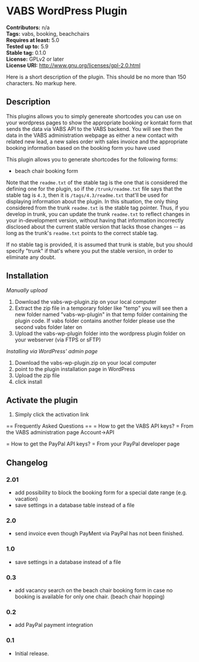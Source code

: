 # VABS WordPress Plugin

**Contributors:** n/a  
**Tags:** vabs, booking, beachchairs  
**Requires at least:** 5.0  
**Tested up to:** 5.9  
**Stable tag:** 0.1.0  
**License:** GPLv2 or later  
**License URI:** http://www.gnu.org/licenses/gpl-2.0.html

Here is a short description of the plugin. This should be no more than 150 characters. No markup here.

## Description

This plugins allows you to simply genereate shortcodes you can use on your wordpress pages to show the appropriate
booking or kontakt form that sends the data via VABS API to the VABS backend. You will see then the data in the VABS
administration webpage as either a new contact with related new lead, a new sales order with sales invoice and the
appropriate booking information based on the booking form you have used

This plugin allows you to generate shortcodes for the following forms:

* beach chair booking form

Note that the `readme.txt` of the stable tag is the one that is considered the defining one for the plugin, so if
the `/trunk/readme.txt` file says that the stable tag is `4.3`, then it is `/tags/4.3/readme.txt` that'll be used for
displaying information about the plugin. In this situation, the only thing considered from the trunk `readme.txt`
is the stable tag pointer. Thus, if you develop in trunk, you can update the trunk `readme.txt` to reflect changes in
your in-development version, without having that information incorrectly disclosed about the current stable version
that lacks those changes -- as long as the trunk's `readme.txt` points to the correct stable tag.

If no stable tag is provided, it is assumed that trunk is stable, but you should specify "trunk" if that's where you
put the stable version, in order to eliminate any doubt.

## Installation

*Manually upload*

1. Download the vabs-wp-plugin.zip on your local computer
2. Extract the zip file in a temporary folder like \"temp\" you will see then a new folder named \"vabs-wp-plugin\" in
   that temp folder containing the plugin code. If vabs folder contains another folder please use the second vabs folder
   later on
3. Upload the vabs-wp-plugin folder into the wordpress plugin folder on your webserver (via FTPS or sFTP)

*Installing via WordPress\' admin page*

1. Download the vabs-wp-plugin.zip on your local computer
2. point to the plugin installation page in WordPress
3. Upload the zip file
4. click install

## Activate the plugin

1. Simply click the activation link

== Frequently Asked Questions == = How to get the VABS API keys? = From the VABS administration page Account->API

= How to get the PayPal API keys? = From your PayPal developer page

## Changelog ##

### 2.01 ###

* add possibility to block the booking form for a special date range (e.g. vacation)
* save settings in a database table instead of a file

### 2.0 ###

* send invoice even though PayMent via PayPal has not been finished. 

### 1.0 ###

* save settings in a database instead of a file

### 0.3 ###

* add vacancy search on the beach chair booking form in case no booking is available for only one chair. (beach chair
  hopping)

### 0.2 ###

* add PayPal payment integration

### 0.1 ###

* Initial release.
